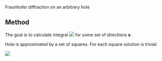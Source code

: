 Fraunhofer diffraction on an arbitrary hole
## Method
The goal is to calculate integral 
<img src="http://latex.codecogs.com/gif.latex?E(\textbf{s}) = \int\limits_{\Omega}e^{ik(\textbf{sr})}" border="0"/> 
for some set of directions **s**.

Hole is approximated by a set of squares. For each square solution is trivial:

<img src="http://latex.codecogs.com/gif.latex?E = \int\limits_{-a/2}^{a/2}\int\limits_{-b/2}^{b/2}e^{ik(s_xx + s_yy)}dxdy = ab\frac{\sin{\alpha}}{\alpha}\frac{\sin{\beta}}{\beta}" border="0"/>
